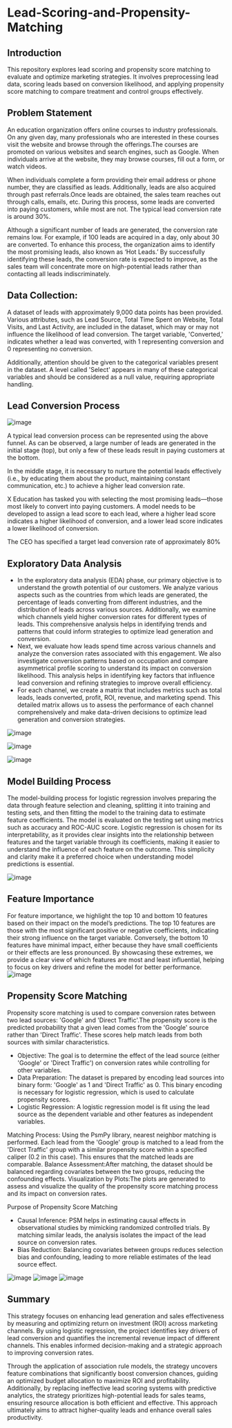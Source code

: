 # Lead-Scoring-and-Propensity-Matching

## Introduction
This repository explores lead scoring and propensity score matching to evaluate and optimize marketing strategies. It involves preprocessing lead data, scoring leads based on conversion likelihood, and applying propensity score matching to compare treatment and control groups effectively.

## Problem Statement
An education organization offers online courses to industry professionals. On any given day, many professionals who are interested in these courses visit the website and browse through the offerings.The courses are promoted on various websites and search engines, such as Google. When individuals arrive at the website, they may browse courses, fill out a form, or watch videos.

When individuals complete a form providing their email address or phone number, they are classified as leads. Additionally, leads are also acquired through past referrals.Once leads are obtained, the sales team reaches out through calls, emails, etc. During this process, some leads are converted into paying customers, while most are not. The typical lead conversion rate is around 30%.

Although a significant number of leads are generated, the conversion rate remains low. For example, if 100 leads are acquired in a day, only about 30 are converted. To enhance this process, the organization aims to identify the most promising leads, also known as ‘Hot Leads.’ By successfully identifying these leads, the conversion rate is expected to improve, as the sales team will concentrate more on high-potential leads rather than contacting all leads indiscriminately. 

## Data Collection: 
A dataset of leads with approximately 9,000 data points has been provided. Various attributes, such as Lead Source, Total Time Spent on Website, Total Visits, and Last Activity, are included in the dataset, which may or may not influence the likelihood of lead conversion. The target variable, 'Converted,' indicates whether a lead was converted, with 1 representing conversion and 0 representing no conversion.

Additionally, attention should be given to the categorical variables present in the dataset. A level called 'Select' appears in many of these categorical variables and should be considered as a null value, requiring appropriate handling.

## Lead Conversion Process 
![image](https://github.com/user-attachments/assets/df8fc8a4-9e3b-4d8f-a59e-7de662e3e97a)

A typical lead conversion process can be represented using the above funnel. As can be observed, a large number of leads are generated in the initial stage (top), but only a few of these leads result in paying customers at the bottom.

In the middle stage, it is necessary to nurture the potential leads effectively (i.e., by educating them about the product, maintaining constant communication, etc.) to achieve a higher lead conversion rate.

X Education has tasked you with selecting the most promising leads—those most likely to convert into paying customers. A model needs to be developed to assign a lead score to each lead, where a higher lead score indicates a higher likelihood of conversion, and a lower lead score indicates a lower likelihood of conversion.

The CEO has specified a target lead conversion rate of approximately 80%


## Exploratory Data Analysis

- In the exploratory data analysis (EDA) phase, our primary objective is to understand the growth potential of our customers. We analyze various aspects such as the countries from which leads are generated, the percentage of leads converting from different industries, and the distribution of leads across various sources. Additionally, we examine which channels yield higher conversion rates for different types of leads. This comprehensive analysis helps in identifying trends and patterns that could inform strategies to optimize lead generation and conversion.
- Next, we evaluate how leads spend time across various channels and analyze the conversion rates associated with this engagement. We also investigate conversion patterns based on occupation and compare asymmetrical profile scoring to understand its impact on conversion likelihood. This analysis helps in identifying key factors that influence lead conversion and refining strategies to improve overall efficiency.
- For each channel, we create a matrix that includes metrics such as total leads, leads converted, profit, ROI, revenue, and marketing spend. This detailed matrix allows us to assess the performance of each channel comprehensively and make data-driven decisions to optimize lead generation and conversion strategies.


![image](https://github.com/user-attachments/assets/1185c745-a6f3-4c7d-8e13-b0ac6e7d6531)

![image](https://github.com/user-attachments/assets/2a41f758-328e-4b7c-ad04-60a92f3364bd)

![image](https://github.com/user-attachments/assets/827a3e62-ffea-4c14-a9ae-a045501fb80a)

## Model Building Process

The model-building process for logistic regression involves preparing the data through feature selection and cleaning, splitting it into training and testing sets, and then fitting the model to the training data to estimate feature coefficients. The model is evaluated on the testing set using metrics such as accuracy and ROC-AUC score. Logistic regression is chosen for its interpretability, as it provides clear insights into the relationship between features and the target variable through its coefficients, making it easier to understand the influence of each feature on the outcome. This simplicity and clarity make it a preferred choice when understanding model predictions is essential.

![image](https://github.com/user-attachments/assets/ed3d0743-6b89-442c-8202-5a3198eab6aa)

## Feature Importance
For feature importance, we highlight the top 10 and bottom 10 features based on their impact on the model’s predictions. The top 10 features are those with the most significant positive or negative coefficients, indicating their strong influence on the target variable. Conversely, the bottom 10 features have minimal impact, either because they have small coefficients or their effects are less pronounced. By showcasing these extremes, we provide a clear view of which features are most and least influential, helping to focus on key drivers and refine the model for better performance.
![image](https://github.com/user-attachments/assets/787fe02b-1b70-4daa-93a4-2f7baab47f7e)

## Propensity Score Matching 

Propensity score matching is used to compare conversion rates between two lead sources: 'Google' and 'Direct Traffic'.The propensity score is the predicted probability that a given lead comes from the 'Google' source rather than 'Direct Traffic'. These scores help match leads from both sources with similar characteristics.

- Objective: The goal is to determine the effect of the lead source (either 'Google' or 'Direct Traffic') on conversion rates while controlling for other variables.
- Data Preparation: The dataset is prepared by encoding lead sources into binary form: 'Google' as 1 and 'Direct Traffic' as 0. This binary encoding is necessary for logistic regression, which is used to calculate propensity scores.
- Logistic Regression: A logistic regression model is fit using the lead source as the dependent variable and other features as independent variables.
  

Matching Process: Using the PsmPy library, nearest neighbor matching is performed. Each lead from the 'Google' group is matched to a lead from the 'Direct Traffic' group with a similar propensity score within a specified caliper (0.2 in this case). This ensures that the matched leads are comparable.
Balance Assessment:After matching, the dataset should be balanced regarding covariates between the two groups, reducing the confounding effects.
Visualization by Plots:The plots are generated to assess and visualize the quality of the propensity score matching process and its impact on conversion rates.


Purpose of Propensity Score Matching
- Causal Inference: PSM helps in estimating causal effects in observational studies by mimicking randomized controlled trials. By matching similar leads, the analysis isolates the impact of the lead source on conversion rates.
- Bias Reduction: Balancing covariates between groups reduces selection bias and confounding, leading to more reliable estimates of the lead source effect.

![image](https://github.com/user-attachments/assets/6d0cda07-664b-4323-bf7b-fd16f1997af1)
![image](https://github.com/user-attachments/assets/87ad88be-5b83-4307-8d52-3a160076987c)
![image](https://github.com/user-attachments/assets/99cf5f63-ccc2-40a9-b755-7d67e24e1e4a)

## Summary
This strategy focuses on enhancing lead generation and sales effectiveness by measuring and optimizing return on investment (ROI) across marketing channels. By using logistic regression, the project identifies key drivers of lead conversion and quantifies the incremental revenue impact of different channels. This enables informed decision-making and a strategic approach to improving conversion rates.

Through the application of association rule models, the strategy uncovers feature combinations that significantly boost conversion chances, guiding an optimized budget allocation to maximize ROI and profitability. Additionally, by replacing ineffective lead scoring systems with predictive analytics, the strategy prioritizes high-potential leads for sales teams, ensuring resource allocation is both efficient and effective. This approach ultimately aims to attract higher-quality leads and enhance overall sales productivity.


















